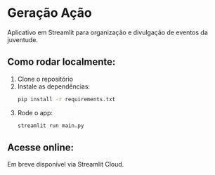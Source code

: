 # Geração Ação

Aplicativo em Streamlit para organização e divulgação de eventos da juventude.

## Como rodar localmente:

1. Clone o repositório
2. Instale as dependências:
    ```bash
    pip install -r requirements.txt
    ```
3. Rode o app:
    ```bash
    streamlit run main.py
    ```

## Acesse online:
Em breve disponível via Streamlit Cloud.
